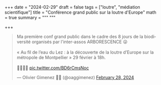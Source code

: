 +++
date = "2024-02-29"
draft = false
tags = ["loutre", "médiation scientifique"]
title = "Conférence grand public sur la loutre d'Europe"
math = true
summary = """
"""

+++

<blockquote class="twitter-tweet"><p lang="fr" dir="ltr">Ma première conf grand public dans le cadre des 8 jours de la biodiversité organisés par l&#39;inter-assos ARBORESCENCE 😜<br><br>« Au fil de l’eau du Lez : à la découverte de la loutre d’Europe sur la métropole de Montpellier » 29 février à 18h.<br><br>🦦💩📸🧬 <a href="https://t.co/BD6rCmsNoc">pic.twitter.com/BD6rCmsNoc</a></p>&mdash; Olivier Gimenez 🖖🦦 (@oaggimenez) <a href="https://twitter.com/oaggimenez/status/1762847116102164692?ref_src=twsrc%5Etfw">February 28, 2024</a></blockquote> <script async src="https://platform.twitter.com/widgets.js" charset="utf-8"></script>